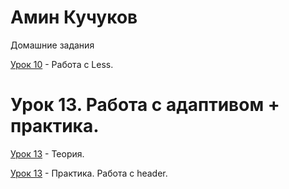 # Амин Кучуков
Домашние задания


[Урок 10](YoiWar.github.io/lesson_2/ "Описание") - Работа с Less.

# Урок 13. Работа с адаптивом + практика. 

[Урок 13](YoiWar.github.io/src/ "Описание") - Теория.

[Урок 13](YoiWar.github.io/штукатурка/src/ "Описание") - Практика. Работа с header.
